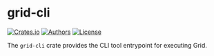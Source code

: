 # grid-cli

[![Crates.io](https://img.shields.io/crates/v/grid-cli.svg?color=0000FF)](https://crates.io/crates/grid-cli)
[![Authors](https://img.shields.io/badge/authors-Sonic_Engineering-0000FF.svg)](https://sonic.game)
[![License](https://img.shields.io/badge/license-Apache%202.0-0000FF.svg)](./LICENSE.md)

The `grid-cli` crate provides the CLI tool entrypoint for executing Grid.
